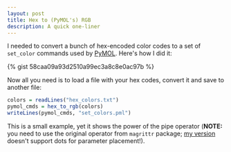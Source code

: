 ```yaml
---
layout: post
title: Hex to (PyMOL's) RGB
description: A quick one-liner
---
```


I needed to convert a bunch of hex-encoded color codes to a set of `set_color` commands used by [PyMOL](https://www.pymol.org/). Here's how I did it:

{% gist 58caa09a93d2510a99ec3a8c8e0ac97b %}

Now all you need is to load a file with your hex codes, convert it and save to another file:

~~~ R
colors = readLines("hex_colors.txt")
pymol_cmds = hex_to_rgb(colors)
writeLines(pymol_cmds, "set_colors.pml")
~~~

This is a small example, yet it shows the power of the pipe operator (**NOTE:** you need to use the original operator from `magrittr` package; [my version](/texts/001-pipe-operator/) doesn't support dots for parameter placement!).

